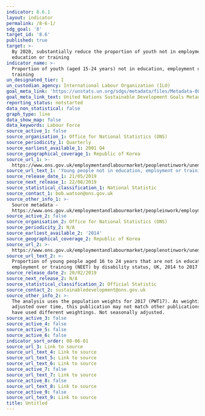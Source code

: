 ```yaml
---
indicator: 8.6.1
layout: indicator
permalink: /8-6-1/
sdg_goal: '8'
target_id: '8.6'
published: true
target: >-
  By 2020, substantially reduce the proportion of youth not in employment,
  education or training
indicator_name: >-
  Proportion of youth (aged 15-24 years) not in education, employment or
  training
un_designated_tier: I
un_custodian_agency: International Labour Organization (ILO)
goal_meta_link: 'https://unstats.un.org/sdgs/metadata/files/Metadata-08-06-01.pdf'
goal_meta_link_text: United Nations Sustainable Development Goals Metadata (PDF 382 KB)
reporting_status: notstarted
data_non_statistical: false
graph_type: line
data_show_map: false
data_keywords: Labour Force
source_active_1: false
source_organisation_1: Office for National Statistics (ONS)
source_periodicity_1: Quarterly
source_earliest_available_1: 2001 Q4
source_geographical_coverage_1: Republic of Korea
source_url_1: >-
  https://www.ons.gov.uk/employmentandlabourmarket/peoplenotinwork/unemployment/datasets/youngpeoplenotineducationemploymentortrainingneettable1
source_url_text_1: 'Young people not in education, employment or training (NEET)'
source_release_date_1: 21/05/2019
source_next_release_1: 22/08/2019
source_statistical_classification_1: National Statistic
source_contact_1: bob.watson@ons.gov.uk
source_other_info_1: >-
  Source metadata -
  https://www.ons.gov.uk/employmentandlabourmarket/peopleinwork/employmentandemployeetypes/qmis/labourforcesurveylfsqmi
source_active_2: false
source_organisation_2: Office for National Statistics (ONS)
source_periodicity_2: N/A
source_earliest_available_2: '2014'
source_geographical_coverage_2: Republic of Korea
source_url_2: >-
  https://www.ons.gov.uk/employmentandlabourmarket/peoplenotinwork/unemployment/adhocs/009631proportionofyoungpeopleaged16to24yearsthatarenotineducationemploymentortrainingneetbydisabilitystatusuk2014to2017
source_url_text_2: >-
  Proportion of young people aged 16 to 24 years that are not in education,
  employment or training (NEET) by disability status, UK, 2014 to 2017
source_release_date_2: 20/02/2019
source_next_release_2: N/A
source_statistical_classification_2: Official Statistic
source_contact_2: sustainabledevelopment@ons.gov.uk
source_other_info_2: >-
  The analysis uses the population weights for 2017 (PWT17). As weightings are
  adjusted over time, this publication may not match other publications which
  have used different weightings. Not seasonally adjusted.
source_active_3: false
source_active_4: false
source_active_5: false
source_active_6: false
indicator_sort_order: 08-06-01
source_url_3: Link to source
source_url_text_4: Link to source
source_url_text_5: Link to source
source_url_text_6: Link to source
source_active_7: false
source_url_text_7: Link to source
source_active_8: false
source_url_text_8: Link to source
source_active_9: false
source_url_text_9: Link to source
title: Untitled
---
```

